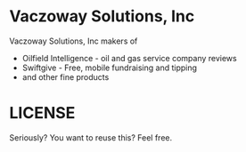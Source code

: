 # Vaczoway Solutions, Inc

Vaczoway Solutions, Inc makers of
  * Oilfield Intelligence - oil and gas service company reviews
  * Swiftgive - Free, mobile fundraising and tipping
  * and other fine products

# LICENSE

Seriously? You want to reuse this? Feel free.

